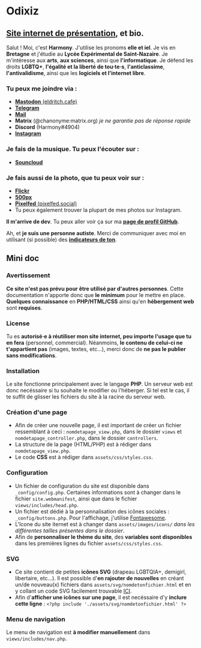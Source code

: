 # Odixiz
## [Site internet de présentation](https://harmony.inakaz.fr/), et bio.

Salut ! Moi, c'est **Harmony**. J'utilise les pronoms **elle et iel**. Je vis en **Bretagne** et j'étudie au **Lycée Expérimental de Saint-Nazaire**.
Je m'intéresse aux **arts**, **aux sciences**, ainsi que **l'informatique**.
Je défend les droits **LGBTQ+**, **l'égalité et la liberté de tou·te·s**, **l'anticlassime**, **l'antivalidisme**, ainsi que les **logiciels et l'internet libre**.

### Tu peux me joindre via : 

* [**Mastodon** (eldritch.cafe)](https://eldritch.cafe/@chasociale) 
* [**Telegram**](https://t.me/odixiz)
* [**Mail**](mailto:odixiz@42l.fr) 
* **Matrix** (@chanonyme:matrix.org) *je ne garantie pas de réponse rapide*
* **Discord** (Harmony#4904)
* [**Instagram**](https://instagram.com/chartiste.bzh)

### Je fais de la musique. Tu peux l'écouter sur : 

* [**Souncloud**](https://soundcloud.com/odixiz)

### Je fais aussi de la photo, que tu peux voir sur :

* [**Flickr**](https://www.flickr.com/people/194672187@N07/)
* [**500px**](https://500px.com/p/odixiz)
* [**Pixelfed** (pixelfed.social)](https://pixelfed.social/Odixiz)
* Tu peux également trouver la plupart de mes photos sur Instagram.

**Il m'arrive de dev**. Tu peux aller voir ça sur ma [**page de profil GitHub**](https://github.com/ODXZ).

Ah, et **je suis une personne autiste**. Merci de communiquer avec moi en utilisant (si possible) des [**indicateurs de ton**](https://toneindicators.carrd.co).

## Mini doc

### Avertissement

**Ce site n'est pas prévu pour être utilisé par d'autres personnes**. Cette documentation n'apporte donc que **le minimum** pour le mettre en place. **Quelques connaissance** en **PHP/HTML/CSS** ainsi qu'en **hébergement web** sont **requises**.

### License

Tu es **autorisé·e à réutiliser mon site internet, peu importe l'usage que tu en fera** (personnel, commercial). Néanmoins, **le contenu de celui-ci ne t'appartient pas** (images, textes, etc...), merci donc de **ne pas le publier sans modifications**.

### Installation

Le site fonctionne principalement avec le langage **PHP**. Un serveur web est donc necéssaire si tu souhaite le modifier ou l'héberger. 
Si tel est le cas, il te suffit de glisser les fichiers du site à la racine du serveur web.

### Création d'une page

* Afin de créer une nouvelle page, il est important de créer un fichier ressemblant à ceci : ```nomdetapage_view.php```, dans le dossier ```views``` et ```nomdetapage_controller.php```, dans le dossier ```controllers```. 
* La structure de la page (HTML/PHP) est à rédiger dans ```nomdetapage_view.php```. 
* Le code **CSS** est à rédiger dans ```assets/css/styles.css```.

### Configuration 

* Un fichier de configuration du site est disponible dans ```_config/config.php```. Certaines informations sont à changer dans le fichier ```site.webmanifest```, ainsi que dans le fichier ```views/includes/head.php```.
* Un fichier est dédié à la personnalisation des icônes sociales : ```_config/buttons.php```. Pour l'affichage, j'utilise [Fontawesome](https://fontawesome.com).
* L'îcone du site iternet est à changer dans ```assets/images/icons/``` *dans les différentes tailles présentes dans le dossier*.
* Afin de **personnaliser le thème du site**, des **variables sont disponibles** dans les premières lignes du fichier ```assets/css/styles.css```.

### SVG

* Ce site contient de petites **icônes SVG** (drapeau LGBTQIA+, demigirl, libertaire, etc...). Il est possible d'**en rajouter de nouvelles** en créant un/de nouveau(x) fichiers dans ```assets/svg/nomdetonfichier.html``` et en y collant un code SVG facilement trouvable [ICI](https://commons.wikimedia.org/wiki/Main_Page).
* Afin d'**afficher une icônes sur une page**, il est necéssaire d'y **inclure cette ligne** : ```<?php include './assets/svg/nomdetonfichier.html' ?>```

### Menu de navigation

Le menu de navigation est **à modifier manuellement** dans ```views/includes/nav.php```. 
